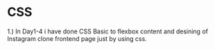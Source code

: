# CSS
1.) In Day1-4 i have done CSS Basic to flexbox content and desining of Instagram clone frontend page just by using css.


